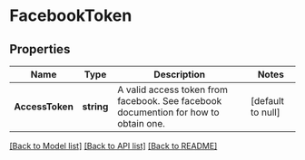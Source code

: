 # FacebookToken

## Properties
Name | Type | Description | Notes
------------ | ------------- | ------------- | -------------
**AccessToken** | **string** | A valid access token from facebook. See facebook documention for how to obtain one. | [default to null]

[[Back to Model list]](../README.md#documentation-for-models) [[Back to API list]](../README.md#documentation-for-api-endpoints) [[Back to README]](../README.md)


